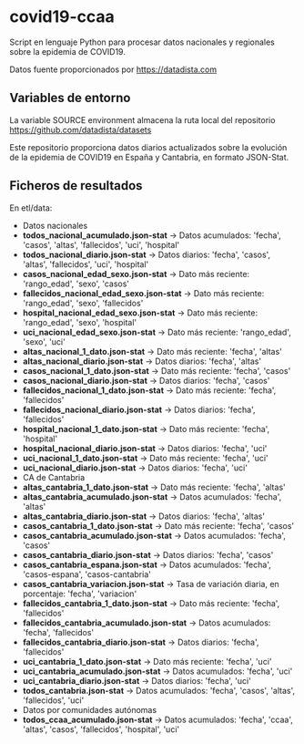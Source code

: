 # covid19-ccaa
Script en lenguaje Python para procesar datos nacionales y regionales sobre la epidemia de COVID19.

Datos fuente proporcionados por https://datadista.com

## Variables de entorno

La variable SOURCE environment almacena la ruta local del repositorio  https://github.com/datadista/datasets


Este repositorio proporciona datos diarios actualizados sobre la evolución de la epidemia de COVID19 en España y Cantabria, en formato JSON-Stat.


## Ficheros de resultados

En etl/data:

+ Datos nacionales
 + **todos_nacional_acumulado.json-stat** -> Datos acumulados: 'fecha', 'casos', 'altas', 'fallecidos', 'uci', 'hospital'
 + **todos_nacional_diario.json-stat** -> Datos diarios: 'fecha', 'casos', 'altas', 'fallecidos', 'uci', 'hospital'
 + **casos_nacional_edad_sexo.json-stat** -> Dato más reciente: 'rango_edad', 'sexo', 'casos'
 + **fallecidos_nacional_edad_sexo.json-stat** -> Dato más reciente: 'rango_edad', 'sexo', 'fallecidos'
 + **hospital_nacional_edad_sexo.json-stat** -> Dato más reciente: 'rango_edad', 'sexo', 'hospital'
 + **uci_nacional_edad_sexo.json-stat** -> Dato más reciente: 'rango_edad', 'sexo', 'uci'
 + **altas_nacional_1_dato.json-stat** -> Dato más reciente: 'fecha', 'altas'
 + **altas_nacional_diario.json-stat** -> Datos diarios: 'fecha', 'altas'
 + **casos_nacional_1_dato.json-stat** -> Dato más reciente: 'fecha', 'casos'
 + **casos_nacional_diario.json-stat** -> Datos diarios: 'fecha', 'casos'
 + **fallecidos_nacional_1_dato.json-stat** -> Dato más reciente: 'fecha', 'fallecidos'
 + **fallecidos_nacional_diario.json-stat** -> Datos diarios: 'fecha', 'fallecidos'
 + **hospital_nacional_1_dato.json-stat** -> Dato más reciente: 'fecha', 'hospital'
 + **hospital_nacional_diario.json-stat** -> Datos diarios: 'fecha', 'uci'
 + **uci_nacional_1_dato.json-stat** -> Dato más reciente: 'fecha', 'uci'
 + **uci_nacional_diario.json-stat** -> Datos diarios: 'fecha', 'uci'
+ CA de Cantabria
 + **altas_cantabria_1_dato.json-stat** -> Dato más reciente: 'fecha', 'altas'
 + **altas_cantabria_acumulado.json-stat** -> Datos acumulados: 'fecha', 'altas'
 + **altas_cantabria_diario.json-stat** -> Datos diarios: 'fecha', 'altas'
 + **casos_cantabria_1_dato.json-stat** -> Dato más reciente: 'fecha', 'casos'
 + **casos_cantabria_acumulado.json-stat** -> Datos acumulados: 'fecha', 'casos'
 + **casos_cantabria_diario.json-stat** -> Datos diarios: 'fecha', 'casos'
 + **casos_cantabria_espana.json-stat** -> Datos acumulados: 'fecha', 'casos-espana', 'casos-cantabria'
 + **casos_cantabria_variacion.json-stat** -> Tasa de variación diaria, en porcentaje: 'fecha', 'variacion'
 + **fallecidos_cantabria_1_dato.json-stat** -> Dato más reciente: 'fecha', 'fallecidos'
 + **fallecidos_cantabria_acumulado.json-stat** -> Datos acumulados: 'fecha', 'fallecidos'
 + **fallecidos_cantabria_diario.json-stat** -> Datos diarios: 'fecha', 'fallecidos'
 + **uci_cantabria_1_dato.json-stat** -> Dato más reciente: 'fecha', 'uci'
 + **uci_cantabria_acumulado.json-stat** -> Datos acumulados: 'fecha', 'uci'
 + **uci_cantabria_diario.json-stat** -> Datos diarios: 'fecha', 'uci'
 + **todos_cantabria.json-stat** -> Datos acumulados: 'fecha', 'casos', 'altas', 'fallecidos', 'uci'
+ Datos por comunidades autónomas
 + **todos_ccaa_acumulado.json-stat** -> Datos acumulados: 'fecha', 'ccaa', 'altas', 'casos', 'fallecidos', 'hospital', 'uci'